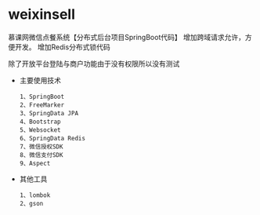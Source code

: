 # weixinsell
慕课网微信点餐系统【分布式后台项目SpringBoot代码】
增加跨域请求允许，方便开发。
增加Redis分布式锁代码

除了开放平台登陆与商户功能由于没有权限所以没有测试


* 主要使用技术


      1、SpringBoot
      2、FreeMarker
      3、SpringData JPA
      4、Bootstrap
      5、Websocket
      6、SpringData Redis
      7、微信授权SDK
      8、微信支付SDK
      9、Aspect
    
    
* 其他工具

      1、lombok
      2、gson
